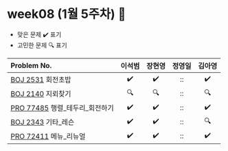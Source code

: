 
# week08 (1월 5주차) :pencil:

- 맞은 문제 :heavy_check_mark: 표기
- 고민한 문제 :mag: 표기


| Problem No.                                                                             |       이석범       | 장현영 |       정영일       |       김아영       |
| :-------------------------------------------------------------------------------------- | :----------------: |  :----------------: | :----------------: | :----------------: |
| [BOJ 2531](https://www.acmicpc.net/problem/2531) 회전초밥                       | :heavy_check_mark: | :heavy_check_mark: | :: | :heavy_check_mark: | 
| [BOJ 2140](https://www.acmicpc.net/problem/2140) 지뢰찾기            | :mag: | :mag: | :: | :mag: | 
| [PRO 77485](https://school.programmers.co.kr/learn/courses/30/lessons/77485) 행렬_테두리_회전하기                              | :heavy_check_mark: | :heavy_check_mark: | :: | :heavy_check_mark: | 
| [BOJ 2343](https://www.acmicpc.net/problem/2343) 기타_레슨                                  | :heavy_check_mark: |   :heavy_check_mark:   | :: | :mag: | 
| [PRO 72411](https://school.programmers.co.kr/learn/courses/30/lessons/72411) 메뉴_리뉴얼 | :heavy_check_mark: | :heavy_check_mark: | :: | :heavy_check_mark: |
